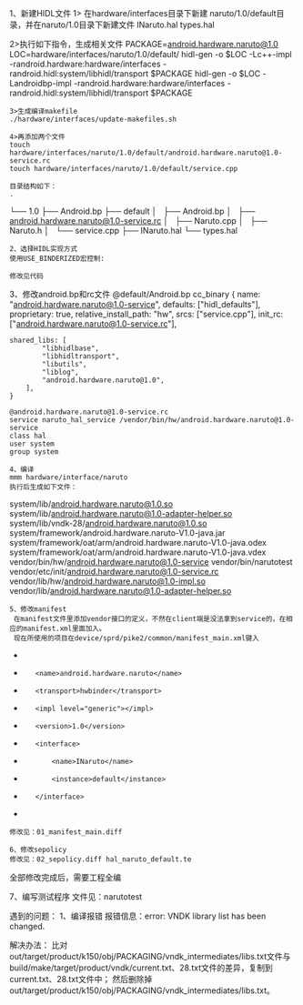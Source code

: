 1、新建HIDL文件
   1> 在hardware/interfaces目录下新建 naruto/1.0/default目录，并在naruto/1.0目录下新建文件
	   INaruto.hal  types.hal

   2>执行如下指令，生成相关文件
	PACKAGE=android.hardware.naruto@1.0
	LOC=hardware/interfaces/naruto/1.0/default/
	hidl-gen -o $LOC -Lc++-impl -randroid.hardware:hardware/interfaces -randroid.hidl:system/libhidl/transport $PACKAGE
	hidl-gen -o $LOC -Landroidbp-impl -randroid.hardware:hardware/interfaces -randroid.hidl:system/libhidl/transport $PACKAGE

	3>生成编译makefile
	./hardware/interfaces/update-makefiles.sh
	
	4>再添加两个文件
	touch hardware/interfaces/naruto/1.0/default/android.hardware.naruto@1.0-service.rc
	touch hardware/interfaces/naruto/1.0/default/service.cpp	
   
	目录结构如下：
	.
└── 1.0
    ├── Android.bp
    ├── default
    │   ├── Android.bp
    │   ├── android.hardware.naruto@1.0-service.rc
    │   ├── Naruto.cpp
    │   ├── Naruto.h
    │   └── service.cpp
    ├── INaruto.hal
    └── types.hal

	2、选择HIDL实现方式
	使用USE_BINDERIZED宏控制:	

	修改见代码
	


   3、修改android.bp和rc文件
	@default/Android.bp
	cc_binary {
    name: "android.hardware.naruto@1.0-service",
    defaults: ["hidl_defaults"],
    proprietary: true,
    relative_install_path: "hw",
    srcs: ["service.cpp"],
    init_rc: ["android.hardware.naruto@1.0-service.rc"],

    shared_libs: [
            "libhidlbase",
            "libhidltransport",
            "libutils",
            "liblog",
            "android.hardware.naruto@1.0",
        ],
	}

	@android.hardware.naruto@1.0-service.rc
	service naruto_hal_service /vendor/bin/hw/android.hardware.naruto@1.0-service
    class hal
    user system
    group system

	4、编译
	mmm hardware/interface/naruto
	执行后生成如下文件：
system/lib/android.hardware.naruto@1.0.so
system/lib/android.hardware.naruto@1.0-adapter-helper.so
system/lib/vndk-28/android.hardware.naruto@1.0.so
system/framework/android.hardware.naruto-V1.0-java.jar
system/framework/oat/arm/android.hardware.naruto-V1.0-java.odex
system/framework/oat/arm/android.hardware.naruto-V1.0-java.vdex
vendor/bin/hw/android.hardware.naruto@1.0-service
vendor/bin/narutotest
vendor/etc/init/android.hardware.naruto@1.0-service.rc
vendor/lib/hw/android.hardware.naruto@1.0-impl.so
vendor/lib/android.hardware.naruto@1.0-adapter-helper.so

    5、修改manifest
	 在manifest文件里添加vendor接口的定义，不然在client端是没法拿到service的，在相应的manifest.xml里面加入。
	 现在所使用的项目在device/sprd/pike2/common/manifest_main.xml键入
+    <hal format="hidl">
+        <name>android.hardware.naruto</name>
+        <transport>hwbinder</transport>
+        <impl level="generic"></impl>
+        <version>1.0</version>
+        <interface>
+            <name>INaruto</name>
+            <instance>default</instance>
+        </interface>
+    </hal>
	
	修改见：01_manifest_main.diff

    6、修改sepolicy
	修改见：02_sepolicy.diff hal_naruto_default.te


全部修改完成后，需要工程全编

7、编写测试程序
	文件见：narutotest


遇到的问题：
1、编译报错
报错信息：error: VNDK library list has been changed.

解决办法：
比对out/target/product/k150/obj/PACKAGING/vndk_intermediates/libs.txt文件与build/make/target/product/vndk/current.txt、28.txt文件的差异，复制到current.txt、28.txt文件中；
然后删除掉out/target/product/k150/obj/PACKAGING/vndk_intermediates/libs.txt。





